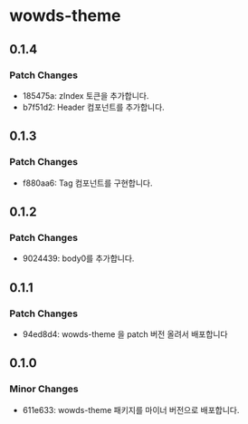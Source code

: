 # wowds-theme

## 0.1.4

### Patch Changes

- 185475a: zIndex 토큰을 추가합니다.
- b7f51d2: Header 컴포넌트를 추가합니다.

## 0.1.3

### Patch Changes

- f880aa6: Tag 컴포넌트를 구현합니다.

## 0.1.2

### Patch Changes

- 9024439: body0를 추가합니다.

## 0.1.1

### Patch Changes

- 94ed8d4: wowds-theme 을 patch 버전 올려서 배포합니다

## 0.1.0

### Minor Changes

- 611e633: wowds-theme 패키지를 마이너 버전으로 배포합니다.
